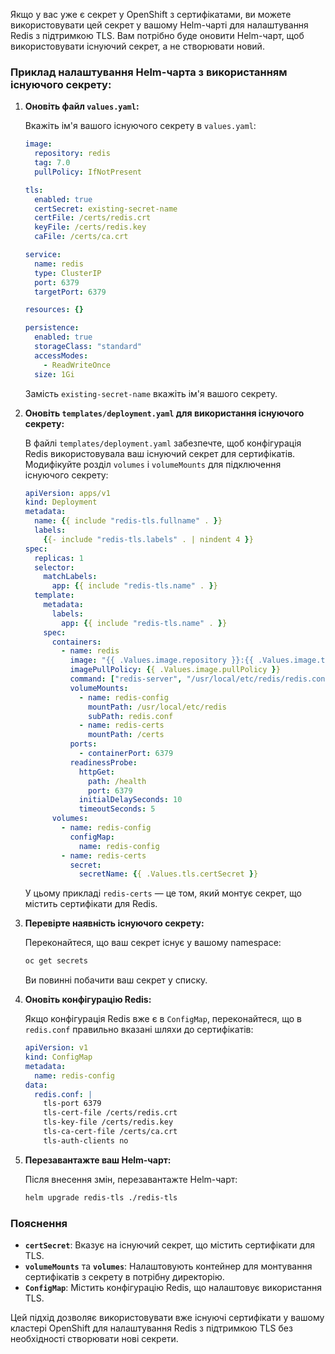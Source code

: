 Якщо у вас уже є секрет у OpenShift з сертифікатами, ви можете використовувати цей секрет у вашому Helm-чарті для налаштування Redis з підтримкою TLS. Вам потрібно буде оновити Helm-чарт, щоб використовувати існуючий секрет, а не створювати новий.

### Приклад налаштування Helm-чарта з використанням існуючого секрету:

1. **Оновіть файл `values.yaml`:**

   Вкажіть ім'я вашого існуючого секрету в `values.yaml`:

   ```yaml
   image:
     repository: redis
     tag: 7.0
     pullPolicy: IfNotPresent

   tls:
     enabled: true
     certSecret: existing-secret-name
     certFile: /certs/redis.crt
     keyFile: /certs/redis.key
     caFile: /certs/ca.crt

   service:
     name: redis
     type: ClusterIP
     port: 6379
     targetPort: 6379

   resources: {}

   persistence:
     enabled: true
     storageClass: "standard"
     accessModes:
       - ReadWriteOnce
     size: 1Gi
   ```

   Замість `existing-secret-name` вкажіть ім'я вашого секрету.

2. **Оновіть `templates/deployment.yaml` для використання існуючого секрету:**

   В файлі `templates/deployment.yaml` забезпечте, щоб конфігурація Redis використовувала ваш існуючий секрет для сертифікатів. Модифікуйте розділ `volumes` і `volumeMounts` для підключення існуючого секрету:

   ```yaml
   apiVersion: apps/v1
   kind: Deployment
   metadata:
     name: {{ include "redis-tls.fullname" . }}
     labels:
       {{- include "redis-tls.labels" . | nindent 4 }}
   spec:
     replicas: 1
     selector:
       matchLabels:
         app: {{ include "redis-tls.name" . }}
     template:
       metadata:
         labels:
           app: {{ include "redis-tls.name" . }}
       spec:
         containers:
           - name: redis
             image: "{{ .Values.image.repository }}:{{ .Values.image.tag }}"
             imagePullPolicy: {{ .Values.image.pullPolicy }}
             command: ["redis-server", "/usr/local/etc/redis/redis.conf"]
             volumeMounts:
               - name: redis-config
                 mountPath: /usr/local/etc/redis
                 subPath: redis.conf
               - name: redis-certs
                 mountPath: /certs
             ports:
               - containerPort: 6379
             readinessProbe:
               httpGet:
                 path: /health
                 port: 6379
               initialDelaySeconds: 10
               timeoutSeconds: 5
         volumes:
           - name: redis-config
             configMap:
               name: redis-config
           - name: redis-certs
             secret:
               secretName: {{ .Values.tls.certSecret }}
   ```

   У цьому прикладі `redis-certs` — це том, який монтує секрет, що містить сертифікати для Redis.

3. **Перевірте наявність існуючого секрету:**

   Переконайтеся, що ваш секрет існує у вашому namespace:

   ```bash
   oc get secrets
   ```

   Ви повинні побачити ваш секрет у списку.

4. **Оновіть конфігурацію Redis:**

   Якщо конфігурація Redis вже є в `ConfigMap`, переконайтеся, що в `redis.conf` правильно вказані шляхи до сертифікатів:

   ```yaml
   apiVersion: v1
   kind: ConfigMap
   metadata:
     name: redis-config
   data:
     redis.conf: |
       tls-port 6379
       tls-cert-file /certs/redis.crt
       tls-key-file /certs/redis.key
       tls-ca-cert-file /certs/ca.crt
       tls-auth-clients no
   ```

5. **Перезавантажте ваш Helm-чарт:**

   Після внесення змін, перезавантажте Helm-чарт:

   ```bash
   helm upgrade redis-tls ./redis-tls
   ```

### Пояснення

- **`certSecret`**: Вказує на існуючий секрет, що містить сертифікати для TLS.
- **`volumeMounts`** та **`volumes`**: Налаштовують контейнер для монтування сертифікатів з секрету в потрібну директорію.
- **`ConfigMap`**: Містить конфігурацію Redis, що налаштовує використання TLS.

Цей підхід дозволяє використовувати вже існуючі сертифікати у вашому кластері OpenShift для налаштування Redis з підтримкою TLS без необхідності створювати нові секрети.
